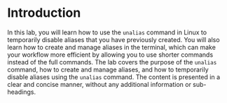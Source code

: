 # Introduction

In this lab, you will learn how to use the `unalias` command in Linux to temporarily disable aliases that you have previously created. You will also learn how to create and manage aliases in the terminal, which can make your workflow more efficient by allowing you to use shorter commands instead of the full commands. The lab covers the purpose of the `unalias` command, how to create and manage aliases, and how to temporarily disable aliases using the `unalias` command. The content is presented in a clear and concise manner, without any additional information or sub-headings.

